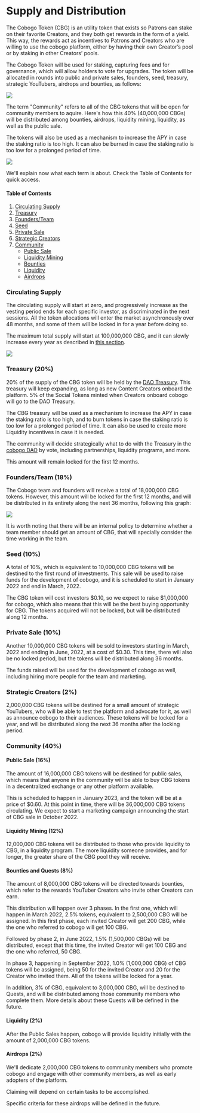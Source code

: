 # Supply and Distribution

The Cobogo Token (CBG) is an utility token that exists so Patrons can stake on their favorite Creators, and they both get rewards in the form of a yield. This way, the rewards act as incentives to Patrons and Creators who are willing to use the cobogo platform, either by having their own Creator’s pool or by staking in other Creators’ pools.&#x20;

The Cobogo Token will be used for staking, capturing fees and for governance, which will allow holders to vote for upgrades. The token will be allocated in rounds into public and private sales, founders, seed, treasury, strategic YouTubers, airdrops and bounties, as follows:

![](../../../.gitbook/assets/Supply.png)

The term "Community" refers to all of the CBG tokens that will be open for community members to aquire. Here's how this 40% (40,000,000 CBGs) will be distributed among bounties, airdrops, liquidity mining, liquidity, as well as the public sale.&#x20;

The tokens will also be used as a mechanism to increase the APY in case the staking ratio is too high. It can also be burned in case the staking ratio is too low for a prolonged period of time.

![](<../../../.gitbook/assets/Community Supply.png>)

We'll explain now what each term is about. Check the Table of Contents for quick access.

#### Table of Contents

1. [Circulating Supply](./#circulating-supply)
2. [Treasury](./#treasury-20)
3. [Founders/Team](./#founders-team-18)
4. [Seed](./#seed-10)
5. [Private Sale](./#private-sale-10)
6. [Strategic Creators](./#strategic-creators-2)
7. [Community](./#community-40)
   * [Public Sale](./#public-sale-16)
   * [Liquidity Mining](./#liquidity-mining-12)
   * [Bounties](./#bounties-8)
   * [Liquidity](./#liquidity-2)
   * [Airdrops](./#airdrops-2)

### Circulating Supply

The circulating supply will start at zero, and progressively increase as the vesting period ends for each specific investor, as discriminated in the next sessions.  All the token allocations will enter the market asynchronously over 48 months, and some of them will be locked in for a year before doing so.

The maximum total supply will start at 100,000,000 CBG, and it can slowly increase every year as described in [this section](token-emission.md).

![](<../../../.gitbook/assets/supply (1).PNG>)

### Treasury (20%)

20% of the supply of the CBG token will be held by the [DAO Treasury](../dao-treasury.md). This treasury will keep expanding, as long as new Content Creators onboard the platform. 5% of the Social Tokens minted when Creators onboard cobogo will go to the DAO Treasury.&#x20;

The CBG treasury will be used as a mechanism to increase the APY in case the staking ratio is too high, and to burn tokens in case the staking ratio is too low for a prolonged period of time. It can also be used to create more Liquidity incentives in case it is needed.

The community will decide strategically what to do with the Treasury in the [cobogo DAO](broken-reference) by vote, including partnerships, liquidity programs, and more.

This amount will remain locked for the first 12 months.

### Founders/Team (18%)

The Cobogo team and founders will receive a total of 18,000,000 CBG tokens. However, this amount will be locked for the first 12 months, and will be distributed in its entirety along the next 36 months, following this graph:

![](../../../.gitbook/assets/founders.PNG)

It is worth noting that there will be an internal policy to determine whether a team member should get an amount of CBG, that will specially consider the time working in the team.

### Seed (10%)

A total of 10%, which is equivalent to 10,000,000 CBG tokens will be destined to the first round of investments. This sale will be used to raise funds for the development of cobogo, and it is scheduled to start in January 2022 and end in March, 2022.&#x20;

The CBG token will cost investors $0.10, so we expect to raise $1,000,000 for cobogo, which also means that this will be the best buying opportunity for CBG. The tokens acquired will not be locked, but will be distributed along 12 months.

### Private Sale (10%)

Another 10,000,000 CBG tokens will be sold to investors starting in March, 2022 and ending in June, 2022, at a cost of $0.30. This time, there will also be no locked period, but the tokens will be distributed along 36 months.

The funds raised will be used for the development of cobogo as well, including hiring more people for the team and marketing.

### Strategic Creators (2%)

2,000,000 CBG tokens will be destined for a small amount of strategic YouTubers, who will be able to test the platform and advocate for it, as well as announce cobogo to their audiences. These tokens will be locked for a year, and will be distributed along the next 36 months after the locking period.

### Community (40%)

#### Public Sale (16%)

The amount of 16,000,000 CBG tokens will be destined for public sales, which means that anyone in the community will be able to buy CBG tokens in a decentralized exchange or any other platform available.&#x20;

This is scheduled to happen in January 2023, and the token will be at a price of $0.60. At this point in time, there will be 36,000,000 CBG tokens circulating. We expect to start a marketing campaign announcing the start of CBG sale in October 2022.

#### Liquidity Mining (12%)

12,000,000 CBG tokens will be distributed to those who provide liquidity to CBG, in a liquidity program. The more liquidity someone provides, and for longer, the greater share of the CBG pool they will receive.

#### Bounties and Quests (8%)

The amount of 8,000,000 CBG tokens will be directed towards bounties, which refer to the rewards YouTuber Creators who invite other Creators can earn.&#x20;

This distribution will happen over 3 phases. In the first one, which will happen in March 2022, 2.5% tokens, equivalent to 2,500,000 CBG will be assigned. In this first phase, each invited Creator will get 200 CBG, while the one who referred to cobogo will get 100 CBG.&#x20;

Followed by phase 2, in June 2022, 1.5% (1,500,000 CBGs) will be distributed, except that this time, the invited Creator will get 100 CBG and the one who referred, 50 CBG.&#x20;

In phase 3, happening in September 2022, 1.0% (1,000,000 CBG) of CBG tokens will be assigned, being 50 for the invited Creator and 20 for the Creator who invited them. All of the tokens will be locked for a year.

In addition, 3% of CBG, equivalent to 3,000,000 CBG, will be destined to Quests, and will be distributed among those community members who complete them. More details about these Quests will be defined in the future.

#### Liquidity (2%)

After the Public Sales happen, cobogo will provide liquidity initially with the amount of 2,000,000 CBG tokens.

#### Airdrops (2%)

We'll dedicate 2,000,000 CBG tokens to community members who promote cobogo and engage with other community members, as well as early adopters of the platform.&#x20;

Claiming will depend on certain tasks to be accomplished.

Specific criteria for these airdrops will be defined in the future.

